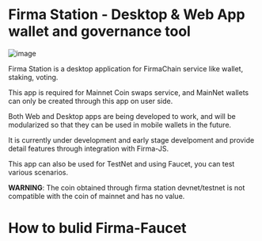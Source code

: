 # Firma Station - Desktop & Web App wallet and governance tool


![image](https://user-images.githubusercontent.com/5277080/134673615-d1750329-1a1d-4370-8195-582948834aff.png)

<p/>
Firma Station is a desktop application for FirmaChain service like wallet, staking, voting.
<p/>

This app is required for Mainnet Coin swaps service, and MainNet wallets can only be created through this app on user side.
<p/>

Both Web and Desktop apps are being developed to work, and will be modularized so that they can be used in mobile wallets in the future.
<p/>

It is currently under development and early stage develpoment and provide detail features through integration with Firma-JS.

This app can also be used for TestNet and using Faucet, you can test various scenarios.

<p/><p/>
<p/>

**WARNING**: The coin obtained through firma station devnet/testnet is not compatible with the coin of mainnet and has no value.

# How to bulid Firma-Faucet


